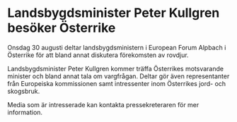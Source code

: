 # Landsbygdsminister Peter Kullgren besöker Österrike

Onsdag 30 augusti deltar landsbygdsministern i European Forum Alpbach i Österrike för att bland annat diskutera förekomsten av rovdjur.

Landsbygdsminister Peter Kullgren kommer träffa Österrikes motsvarande minister och bland annat tala om vargfrågan. Deltar gör även representanter från Europeiska kommissionen samt intressenter inom Österrikes jord- och skogsbruk.

Media som är intresserade kan kontakta pressekreteraren för mer information.
